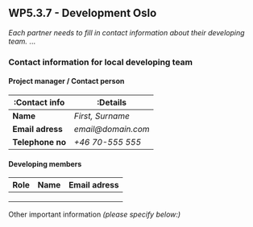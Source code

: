 ## WP5.3.7 - Development Oslo

*Each partner needs to fill in contact information about their developing team.*
...

### Contact information for local developing team

#### Project manager / Contact person
| :Contact info     | :Details                       |
| ----------------- | ------------------------------ |
| **Name**          |  _First, Surname_              |
| **Email adress**  |  _email@domain.com_            |
| **Telephone no**  |  _+46 70-555 555_              |

#### Developing members
|     Role       |      Name         |              Email adress                 |
| -------------  | ----------------- | ----------------------------------------- |
|                |                   |                                           |
|                |                   |                                           |
|                |                   |                                           |             

Other important information _(please specify below:)_ 
